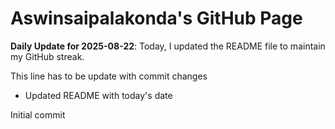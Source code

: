 # Aswinsaipalakonda's GitHub Page

**Daily Update for 2025-08-22**: Today, I updated the README file to maintain my GitHub streak.

This line has to be update with commit changes
 - Updated README with today's date

Initial commit
